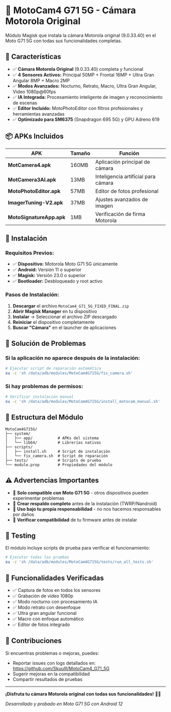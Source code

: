 # 📱 MotoCam4 G71 5G - Cámara Motorola Original

Módulo Magisk que instala la cámara Motorola original (9.0.33.40) en el Moto G71 5G con todas sus funcionalidades completas.

## 🎯 **Características**

- ✅ **Cámara Motorola Original** (9.0.33.40) completa y funcional
- ✅ **4 Sensores Activos:** Principal 50MP + Frontal 16MP + Ultra Gran Angular 8MP + Macro 2MP
- ✅ **Modos Avanzados:** Nocturno, Retrato, Macro, Ultra Gran Angular, Video 1080p@60fps
- ✅ **IA Integrada:** Procesamiento inteligente de imagen y reconocimiento de escenas
- ✅ **Editor Incluido:** MotoPhotoEditor con filtros profesionales y herramientas avanzadas
- ✅ **Optimizado para SM6375** (Snapdragon 695 5G) y GPU Adreno 619

## 📦 **APKs Incluidos**

| APK | Tamaño | Función |
|-----|--------|---------|
| **MotCamera4.apk** | 160MB | Aplicación principal de cámara |
| **MotCamera3AI.apk** | 13MB | Inteligencia artificial para cámara |
| **MotoPhotoEditor.apk** | 57MB | Editor de fotos profesional |
| **ImagerTuning-V2.apk** | 37MB | Ajustes avanzados de imagen |
| **MotoSignatureApp.apk** | 1MB | Verificación de firma Motorola |

## 🚀 **Instalación**

### **Requisitos Previos:**
- ✅ **Dispositivo:** Motorola Moto G71 5G únicamente
- ✅ **Android:** Versión 11 o superior
- ✅ **Magisk:** Versión 23.0 o superior
- ✅ **Bootloader:** Desbloqueado y root activo

### **Pasos de Instalación:**

1. **Descargar** el archivo `MotoCam4_G71_5G_FIXED_FINAL.zip`
2. **Abrir Magisk Manager** en tu dispositivo
3. **Instalar** → Seleccionar el archivo ZIP descargado
4. **Reiniciar** el dispositivo completamente
5. **Buscar "Cámara"** en el launcher de aplicaciones

## 🔧 **Solución de Problemas**

### Si la aplicación no aparece después de la instalación:

```bash
# Ejecutar script de reparación automática
su -c 'sh /data/adb/modules/MotoCam4G715G/fix_camera.sh'
```

### Si hay problemas de permisos:

```bash
# Verificar instalación manual
su -c 'sh /data/adb/modules/MotoCam4G715G/install_motocam_manual.sh'
```

## 📁 **Estructura del Módulo**

```
MotoCam4G715G/
├── system/
│   ├── app/           # APKs del sistema
│   └── lib64/         # Librerías nativas
├── scripts/
│   ├── install.sh     # Script de instalación
│   └── fix_camera.sh  # Script de reparación
├── tests/             # Scripts de prueba
└── module.prop        # Propiedades del módulo
```

## ⚠️ **Advertencias Importantes**

- 🔴 **Solo compatible con Moto G71 5G** - otros dispositivos pueden experimentar problemas
- 🔴 **Crear respaldo completo** antes de la instalación (TWRP/Nandroid)
- 🔴 **Uso bajo tu propia responsabilidad** - no nos hacemos responsables por daños
- 🔴 **Verificar compatibilidad** de tu firmware antes de instalar

## 🧪 **Testing**

El módulo incluye scripts de prueba para verificar el funcionamiento:

```bash
# Ejecutar todas las pruebas
su -c 'sh /data/adb/modules/MotoCam4G715G/tests/run_all_tests.sh'
```

## 📸 **Funcionalidades Verificadas**

- ✅ Captura de fotos en todos los sensores
- ✅ Grabación de video 1080p
- ✅ Modo nocturno con procesamiento IA
- ✅ Modo retrato con desenfoque
- ✅ Ultra gran angular funcional
- ✅ Macro con enfoque automático
- ✅ Editor de fotos integrado

## 🤝 **Contribuciones**

Si encuentras problemas o mejoras, puedes:
- Reportar issues con logs detallados en: https://github.com/SkuuIll/MotoCam4_G71_5G
- Sugerir mejoras en la compatibilidad
- Compartir resultados de pruebas

---

**¡Disfruta tu cámara Motorola original con todas sus funcionalidades!** 📸✨

*Desarrollado y probado en Moto G71 5G con Android 12*
